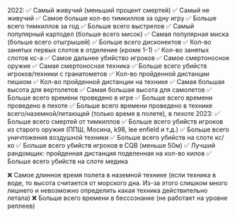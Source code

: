 2022:
✅ Самый живучий (меньший процент смертей)
✅ Самый не живучий
✅ Самое больше кол-во тимкиллов за одну игру
✅ Больше всего тимкиллов за год
✅ Больше всего выстрелов
✅ Самый популярный картодел (больше всего мисок)
✅ Самая популярная миска (больше всего отыгрышей)
✅ Больше всего дисконектов
✅ Кол-во занятых первых слотов в отделение (кроме 1-1)
✅ Кол-во занятых слотов кс-а
✅ Самое дальнее убийство игроков
✅ Самое смертоносное оружие
✅ Самая смертоносная техника
✅ Больше всего убийств игроков/техники с гранатометов
✅ Кол-во пройденной дистанции пешком
✅ Кол-во пройденной дистанции на технике
✅ Самая большая высота для вертолетов
✅ Самая большая высота для самолетов
✅ Больше всего времени проведено в игре
✅ Больше всего времени проведено в пехоте
✅ Больше всего времени проведено в технике всего/наземной/летающей (только время в полете), в пехоте
2023:
✅ Больше всего смертей от тимкиллов
✅ Больше всего убийств игроков из старого оружия (ППШ, Мосина, k98, lee enfield и т.д.)
✅ Больше всего уничтожения воздушной техники
✅ Больше всего убийств на слоте кс/ко
✅ Больше всего убийств игроков в CQB (меньше 50м)
✅ Лучший рандомщик: пройденная дистанция поделенная на кол-во килов
✅ Больше всего убийств на слоте медика

❌ Самое длинное время полета в наземной технике (если техника в воде, то высота считается от морского дна. Из-за этого слишком много лишнего и невозможно определить какая техника действительно летала)
❌ Больше всего времени в бессознанке (не работает на уровне реплеев)
